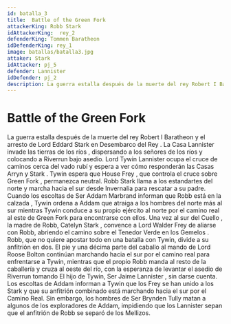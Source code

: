 ```yaml
---
id: batalla_3
title:  Battle of the Green Fork
attackerKing: Robb Stark
idAttackerKing:  rey_2
defenderKing: Tommen Baratheon
idDefenderKing: rey_1
image: batallas/batalla3.jpg
attaker: Stark
idAttacker: pj_5
defender: Lannister
idDefender: pj_2
description: La guerra estalla después de la muerte del rey Robert I Baratheon y el arresto de Lord Eddard Stark en Desembarco del Rey...
---
```


#  Battle of the Green Fork

La guerra estalla después de la muerte del rey Robert I Baratheon y el arresto de Lord Eddard Stark en Desembarco del Rey . La Casa Lannister invade las tierras de los ríos , dispersando a los señores de los ríos y colocando a Riverrun bajo asedio. Lord Tywin Lannister ocupa el cruce de caminos cerca del vado rubí y espera a ver cómo responderán las Casas Arryn y Stark . Tywin espera que House Frey , que controla el cruce sobre Green Fork , permanezca neutral. 
Robb Stark llama a los estandartes del norte y marcha hacia el sur desde Invernalia para rescatar a su padre. Cuando los escoltas de Ser Addam Marbrand informan que Robb está en la calzada , Tywin ordena a Addam que atraiga a los hombres del norte más al sur mientras Tywin conduce a su propio ejército al norte por el camino real al este de Green Fork para encontrarse con ellos. 
Una vez al sur del Cuello , la madre de Robb, Catelyn Stark , convence a Lord Walder Frey de aliarse con Robb, abriendo el camino sobre el Tenedor Verde en los Gemelos . Robb, que no quiere apostar todo en una batalla con Tywin, divide a su anfitrión en dos. El pie y una décima parte del caballo al mando de Lord Roose Bolton continúan marchando hacia el sur por el camino real para enfrentarse a Tywin, mientras que el propio Robb manda al resto de la caballería y cruza al oeste del río, con la esperanza de levantar el asedio de Riverrun tomando El hijo de Tywin, Ser Jaime Lannister , sin darse cuenta. 
Los escoltas de Addam informan a Tywin que los Frey se han unido a los Stark y que su anfitrión combinado está marchando hacia el sur por el Camino Real. Sin embargo, los hombres de Ser Brynden Tully matan a algunos de los exploradores de Addam, impidiendo que los Lannister sepan que el anfitrión de Robb se separó de los Mellizos. 

